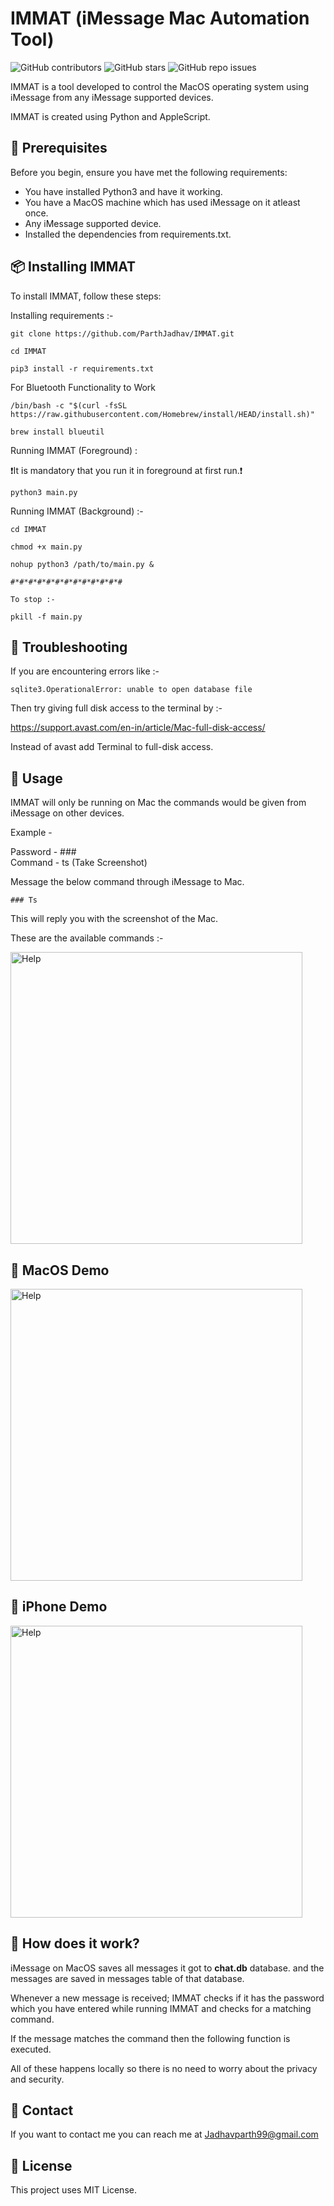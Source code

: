 # IMMAT (iMessage Mac Automation Tool)

<!--- These are examples. See https://shields.io for others or to customize this set of shields. You might want to include dependencies, project status and licence info here --->
![GitHub contributors](https://img.shields.io/github/contributors/ParthJadhav/IMMAT)
![GitHub stars](https://img.shields.io/github/stars/ParthJadhav/IMMAT)
![GitHub repo issues](https://img.shields.io/github/issues/ParthJadhav/IMMAT?label=issues)

IMMAT is a tool developed to control the MacOS operating system using iMessage from any iMessage supported devices.

IMMAT is created using Python and AppleScript.

## 🔖 Prerequisites

Before you begin, ensure you have met the following requirements:
<!--- These are just example requirements. Add, duplicate or remove as required --->
* You have installed Python3 and have it working.
* You have a MacOS machine which has used iMessage on it atleast once.
* Any iMessage supported device.
* Installed the dependencies from requirements.txt.

## 📦 Installing IMMAT

To install IMMAT, follow these steps:

Installing requirements :-
```
git clone https://github.com/ParthJadhav/IMMAT.git

cd IMMAT

pip3 install -r requirements.txt
```
For Bluetooth Functionality to Work
```
/bin/bash -c "$(curl -fsSL https://raw.githubusercontent.com/Homebrew/install/HEAD/install.sh)"

brew install blueutil
```

Running IMMAT (Foreground) :

❗️It is mandatory that you run it in foreground at first run.❗
```
python3 main.py
```

Running IMMAT (Background) :-
```
cd IMMAT

chmod +x main.py

nohup python3 /path/to/main.py &

#*#*#*#*#*#*#*#*#*#*#*#*#

To stop :-

pkill -f main.py
```

## 🔨 Troubleshooting

If you are encountering errors like :- 

```
sqlite3.OperationalError: unable to open database file
```

Then try giving full disk access to the terminal by :-

https://support.avast.com/en-in/article/Mac-full-disk-access/

Instead of avast add Terminal to full-disk access.

## 🦋 Usage

IMMAT will only be running on Mac the commands would be given from iMessage on other devices.

Example - 

Password - ###\
Command - ts (Take Screenshot)

Message the below command through iMessage to Mac.
```
### Ts
```

This will reply you with the screenshot of the Mac.

These are the available commands :-

<img width="467" alt="Help" src="https://user-images.githubusercontent.com/42001064/117623025-e88e9f00-b190-11eb-9f3c-b90dc9ac3249.png">

## 💠 MacOS Demo

<img width="467" alt="Help" src="https://user-images.githubusercontent.com/42001064/117545382-30071500-b043-11eb-8586-35e49c7a7489.GIF">

## 💠 iPhone Demo
<img width="467" alt="Help" src="https://user-images.githubusercontent.com/42001064/117545641-4366b000-b044-11eb-9227-0ece0ee45303.gif">

## 💠 How does it work?

iMessage on MacOS saves all messages it got to **chat.db** database. and the messages are saved in messages table of that database.

Whenever a new message is received; IMMAT checks if it has the password which you have entered while running IMMAT and checks for a matching command.

If the message matches the command then the following function is executed. 

All of these happens locally so there is no need to worry about the privacy and security.

## 📱 Contact

If you want to contact me you can reach me at Jadhavparth99@gmail.com

## 📄 License
<!--- If you're not sure which open license to use see https://choosealicense.com/--->

This project uses MIT License.
